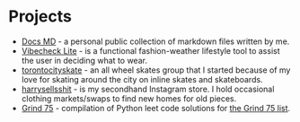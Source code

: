 # Projects

- [Docs MD](https://harryliu.design/docs) - a personal public collection of markdown files written by me.
- [Vibecheck Lite](https://harryliu.design/projects/vibecheck-lite/app) - is a functional fashion-weather lifestyle tool to assist the user in deciding what to wear.
- [torontocityskate](https://www.instagram.com/torontocityskate/) - an all wheel skates group that I started because of my love for skating around the city on inline skates and skateboards.
- [harrysellsshit](https://www.instagram.com/harrysellsshit/) - is my secondhand Instagram store. I hold occasional clothing markets/swaps to find new homes for old pieces.
- [Grind 75](https://harryliu.design/grind-75) - compilation of Python leet code solutions for [the Grind 75 list](https://www.techinterviewhandbook.org/grind75).
